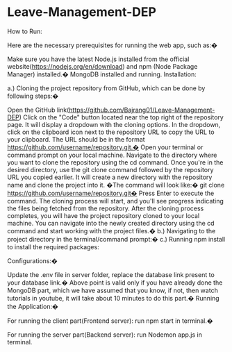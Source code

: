 # Leave-Management-DEP

How to Run:

Here are the necessary prerequisites for running the web app, such as:�

Make sure you have the latest Node.js installed from the official website(https://nodejs.org/en/download) and npm (Node Package Manager) installed.�
MongoDB installed and running.
Installation:

a.) Cloning the project repository from GitHub, which can be done by following steps:�

Open the GitHub link(https://github.com/Bajrang01/Leave-Management-DEP)
Click on the "Code" button located near the top right of the repository page. It will display a dropdown with the cloning options.
In the dropdown, click on the clipboard icon next to the repository URL to copy the URL to your clipboard. The URL should be in the format https://github.com/username/repository.git.�
Open your terminal or command prompt on your local machine.
Navigate to the directory where you want to clone the repository using the cd command.
Once you're in the desired directory, use the git clone command followed by the repository URL you copied earlier. It will create a new directory with the repository name and clone the project into it. �The command will look like:� git clone https://github.com/username/repository.git�
Press Enter to execute the command. The cloning process will start, and you'll see progress indicating the files being fetched from the repository.
After the cloning process completes, you will have the project repository cloned to your local machine. You can navigate into the newly created directory using the cd command and start working with the project files.�
b.) Navigating to the project directory in the terminal/command prompt:� c.) Running npm install to install the required packages:

Configurations:�

Update the .env file in server folder, replace the database link present to your database link.�
Above point is valid only if you have already done the MongoDB part, which we have assumed that you know, if not, then watch tutorials in youtube, it will take about 10 minutes to do this part.�
Running the Application:�

For running the client part(Frontend server): run npm start in terminal.�

For running the server part(Backend server): run Nodemon app.js in terminal.
